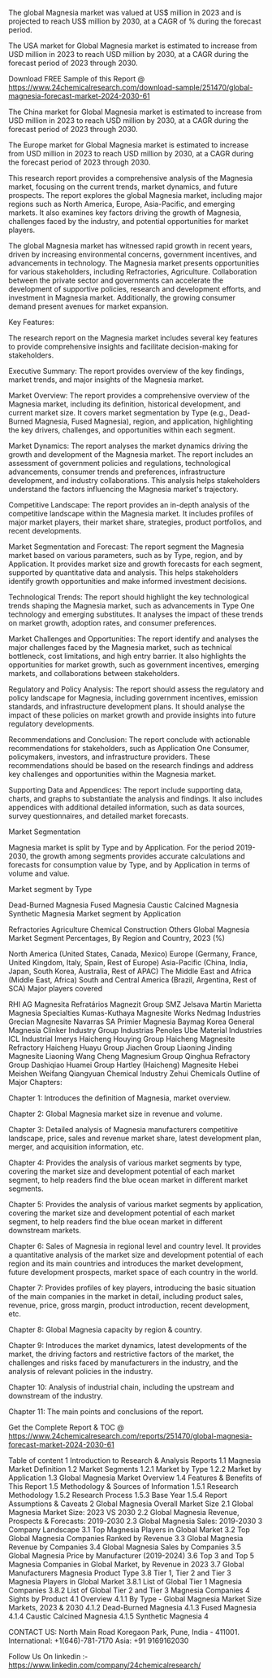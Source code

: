 The global Magnesia market was valued at US$ million in 2023 and is projected to reach US$ million by 2030, at a CAGR of % during the forecast period.

The USA market for Global Magnesia  market is estimated to increase from USD million in 2023 to reach USD million by 2030, at a CAGR during the forecast period of 2023 through 2030.

Download FREE Sample of this Report @ https://www.24chemicalresearch.com/download-sample/251470/global-magnesia-forecast-market-2024-2030-61

The China market for Global Magnesia  market is estimated to increase from USD million in 2023 to reach USD million by 2030, at a CAGR during the forecast period of 2023 through 2030.

The Europe market for Global Magnesia  market is estimated to increase from USD million in 2023 to reach USD million by 2030, at a CAGR during the forecast period of 2023 through 2030.

This research report provides a comprehensive analysis of the Magnesia market, focusing on the current trends, market dynamics, and future prospects. The report explores the global Magnesia market, including major regions such as North America, Europe, Asia-Pacific, and emerging markets. It also examines key factors driving the growth of Magnesia, challenges faced by the industry, and potential opportunities for market players.

The global Magnesia market has witnessed rapid growth in recent years, driven by increasing environmental concerns, government incentives, and advancements in technology. The Magnesia market presents opportunities for various stakeholders, including Refractories, Agriculture. Collaboration between the private sector and governments can accelerate the development of supportive policies, research and development efforts, and investment in Magnesia market. Additionally, the growing consumer demand present avenues for market expansion.

Key Features:

The research report on the Magnesia market includes several key features to provide comprehensive insights and facilitate decision-making for stakeholders.

Executive Summary: The report provides overview of the key findings, market trends, and major insights of the Magnesia market.

Market Overview: The report provides a comprehensive overview of the Magnesia market, including its definition, historical development, and current market size. It covers market segmentation by Type (e.g., Dead-Burned Magnesia, Fused Magnesia), region, and application, highlighting the key drivers, challenges, and opportunities within each segment.

Market Dynamics: The report analyses the market dynamics driving the growth and development of the Magnesia market. The report includes an assessment of government policies and regulations, technological advancements, consumer trends and preferences, infrastructure development, and industry collaborations. This analysis helps stakeholders understand the factors influencing the Magnesia market's trajectory.

Competitive Landscape: The report provides an in-depth analysis of the competitive landscape within the Magnesia market. It includes profiles of major market players, their market share, strategies, product portfolios, and recent developments.

Market Segmentation and Forecast: The report segment the Magnesia market based on various parameters, such as by Type, region, and by Application. It provides market size and growth forecasts for each segment, supported by quantitative data and analysis. This helps stakeholders identify growth opportunities and make informed investment decisions.

Technological Trends: The report should highlight the key technological trends shaping the Magnesia market, such as advancements in Type One technology and emerging substitutes. It analyses the impact of these trends on market growth, adoption rates, and consumer preferences.

Market Challenges and Opportunities: The report identify and analyses the major challenges faced by the Magnesia market, such as technical bottleneck, cost limitations, and high entry barrier. It also highlights the opportunities for market growth, such as government incentives, emerging markets, and collaborations between stakeholders.

Regulatory and Policy Analysis: The report should assess the regulatory and policy landscape for Magnesia, including government incentives, emission standards, and infrastructure development plans. It should analyse the impact of these policies on market growth and provide insights into future regulatory developments.

Recommendations and Conclusion: The report conclude with actionable recommendations for stakeholders, such as Application One Consumer, policymakers, investors, and infrastructure providers. These recommendations should be based on the research findings and address key challenges and opportunities within the Magnesia market.

Supporting Data and Appendices: The report include supporting data, charts, and graphs to substantiate the analysis and findings. It also includes appendices with additional detailed information, such as data sources, survey questionnaires, and detailed market forecasts.

Market Segmentation

Magnesia market is split by Type and by Application. For the period 2019-2030, the growth among segments provides accurate calculations and forecasts for consumption value by Type, and by Application in terms of volume and value.

Market segment by Type

Dead-Burned Magnesia
Fused Magnesia
Caustic Calcined Magnesia
Synthetic Magnesia
Market segment by Application

Refractories
Agriculture
Chemical
Construction
Others
Global Magnesia Market Segment Percentages, By Region and Country, 2023 (%)

North America (United States, Canada, Mexico)
Europe (Germany, France, United Kingdom, Italy, Spain, Rest of Europe)
Asia-Pacific (China, India, Japan, South Korea, Australia, Rest of APAC)
The Middle East and Africa (Middle East, Africa)
South and Central America (Brazil, Argentina, Rest of SCA)
Major players covered

RHI AG
Magnesita Refratários
Magnezit Group
SMZ Jelsava
Martin Marietta Magnesia Specialties
Kumas-Kuthaya Magnesite Works
Nedmag Industries
Grecian Magnesite
Navarras SA
Primier Magnesia
Baymag
Korea General Magnesia Clinker Industry Group
Industrias Penoles
Ube Material Industries
ICL Industrial
Imerys
Haicheng Houying Group
Haicheng Magnesite Refractory
Haicheng Huayu Group
Jiachen Group
Liaoning Jinding Magnesite
Liaoning Wang Cheng Magnesium Group
Qinghua Refractory Group
Dashiqiao Huamei Group
Hartley (Haicheng) Magnesite
Hebei Meishen
Weifang Qiangyuan Chemical Industry
Zehui Chemicals
Outline of Major Chapters:

Chapter 1: Introduces the definition of Magnesia, market overview.

Chapter 2: Global Magnesia market size in revenue and volume.

Chapter 3: Detailed analysis of Magnesia manufacturers competitive landscape, price, sales and revenue market share, latest development plan, merger, and acquisition information, etc.

Chapter 4: Provides the analysis of various market segments by type, covering the market size and development potential of each market segment, to help readers find the blue ocean market in different market segments.

Chapter 5: Provides the analysis of various market segments by application, covering the market size and development potential of each market segment, to help readers find the blue ocean market in different downstream markets.

Chapter 6: Sales of Magnesia in regional level and country level. It provides a quantitative analysis of the market size and development potential of each region and its main countries and introduces the market development, future development prospects, market space of each country in the world.

Chapter 7: Provides profiles of key players, introducing the basic situation of the main companies in the market in detail, including product sales, revenue, price, gross margin, product introduction, recent development, etc.

Chapter 8: Global Magnesia capacity by region & country.

Chapter 9: Introduces the market dynamics, latest developments of the market, the driving factors and restrictive factors of the market, the challenges and risks faced by manufacturers in the industry, and the analysis of relevant policies in the industry.

Chapter 10: Analysis of industrial chain, including the upstream and downstream of the industry.

Chapter 11: The main points and conclusions of the report.

Get the Complete Report & TOC @ https://www.24chemicalresearch.com/reports/251470/global-magnesia-forecast-market-2024-2030-61

Table of content
1 Introduction to Research & Analysis Reports
1.1 Magnesia Market Definition
1.2 Market Segments
1.2.1 Market by Type
1.2.2 Market by Application
1.3 Global Magnesia Market Overview
1.4 Features & Benefits of This Report
1.5 Methodology & Sources of Information
1.5.1 Research Methodology
1.5.2 Research Process
1.5.3 Base Year
1.5.4 Report Assumptions & Caveats
2 Global Magnesia Overall Market Size
2.1 Global Magnesia Market Size: 2023 VS 2030
2.2 Global Magnesia Revenue, Prospects & Forecasts: 2019-2030
2.3 Global Magnesia Sales: 2019-2030
3 Company Landscape
3.1 Top Magnesia Players in Global Market
3.2 Top Global Magnesia Companies Ranked by Revenue
3.3 Global Magnesia Revenue by Companies
3.4 Global Magnesia Sales by Companies
3.5 Global Magnesia Price by Manufacturer (2019-2024)
3.6 Top 3 and Top 5 Magnesia Companies in Global Market, by Revenue in 2023
3.7 Global Manufacturers Magnesia Product Type
3.8 Tier 1, Tier 2 and Tier 3 Magnesia Players in Global Market
3.8.1 List of Global Tier 1 Magnesia Companies
3.8.2 List of Global Tier 2 and Tier 3 Magnesia Companies
4 Sights by Product
4.1 Overview
4.1.1 By Type - Global Magnesia Market Size Markets, 2023 & 2030
4.1.2 Dead-Burned Magnesia
4.1.3 Fused Magnesia
4.1.4 Caustic Calcined Magnesia
4.1.5 Synthetic Magnesia
4

CONTACT US:
North Main Road Koregaon Park, Pune, India - 411001.
International: +1(646)-781-7170
Asia: +91 9169162030

Follow Us On linkedin :- https://www.linkedin.com/company/24chemicalresearch/

